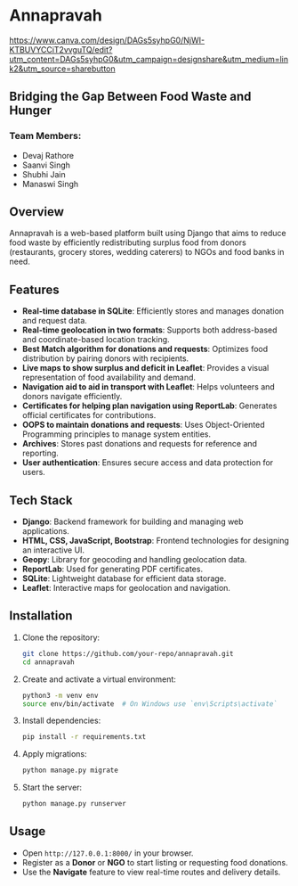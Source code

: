 # Annapravah
https://www.canva.com/design/DAGs5syhpG0/NjWI-KTBUVYCCiT2vvguTQ/edit?utm_content=DAGs5syhpG0&utm_campaign=designshare&utm_medium=link2&utm_source=sharebutton

## Bridging the Gap Between Food Waste and Hunger

### Team Members:
- Devaj Rathore
- Saanvi Singh
- Shubhi Jain
- Manaswi Singh

## Overview
Annapravah is a web-based platform built using Django that aims to reduce food waste by efficiently redistributing surplus food from donors (restaurants, grocery stores, wedding caterers) to NGOs and food banks in need. 


## Features
- **Real-time database in SQLite**: Efficiently stores and manages donation and request data.
- **Real-time geolocation in two formats**: Supports both address-based and coordinate-based location tracking.
- **Best Match algorithm for donations and requests**: Optimizes food distribution by pairing donors with recipients.
- **Live maps to show surplus and deficit in Leaflet**: Provides a visual representation of food availability and demand.
- **Navigation aid to aid in transport with Leaflet**: Helps volunteers and donors navigate efficiently.
- **Certificates for helping plan navigation using ReportLab**: Generates official certificates for contributions.
- **OOPS to maintain donations and requests**: Uses Object-Oriented Programming principles to manage system entities.
- **Archives**: Stores past donations and requests for reference and reporting.
- **User authentication**: Ensures secure access and data protection for users.


## Tech Stack
- **Django**: Backend framework for building and managing web applications.
- **HTML, CSS, JavaScript, Bootstrap**: Frontend technologies for designing an interactive UI.
- **Geopy**: Library for geocoding and handling geolocation data.
- **ReportLab**: Used for generating PDF certificates.
- **SQLite**: Lightweight database for efficient data storage.
- **Leaflet**: Interactive maps for geolocation and navigation.



## Installation
1. Clone the repository:
   ```bash
   git clone https://github.com/your-repo/annapravah.git
   cd annapravah
   ```
2. Create and activate a virtual environment:
   ```bash
   python3 -m venv env
   source env/bin/activate  # On Windows use `env\Scripts\activate`
   ```
3. Install dependencies:
   ```bash
   pip install -r requirements.txt
   ```
4. Apply migrations:
   ```bash
   python manage.py migrate
   ```
5. Start the server:
   ```bash
   python manage.py runserver
   ```

## Usage
- Open `http://127.0.0.1:8000/` in your browser.
- Register as a **Donor** or **NGO** to start listing or requesting food donations.
- Use the **Navigate** feature to view real-time routes and delivery details.


<!-- ### PROJECT STRUCTURE:
\annapravah/
│── annapravah/           # Project settings
│── foodapp/              # Your app (Create with `python manage.py startapp foodapp`)
│   │── templates/        # Store all HTML files here
│   │   │── base.html     # Common layout (navbar, footer, etc.)
│   │   │── home.html     # Homepage
│   │   │── donor_dashboard.html
│   │   │── claimer_dashboard.html
│   │   │── ai_matching.html
│   │   │── logistics.html
│   │   │── admin_panel.html
│   │   │── monitor_matches.html
│   │   │── request_food.html
│── manage.py
│── db.sqlite3 -->
